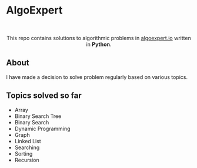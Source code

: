 # AlgoExpert

</br>

<p align="center">
  This repo contains solutions to algorithmic problems in <a href="https://www.algoexpert.io">algoexpert.io</a> written in <b>Python</b>.
  </br>
</p>

## About

I have made a decision to solve problem regularly based on various topics.

## Topics solved so far
- Array
- Binary Search Tree
- Binary Search
- Dynamic Programming
- Graph
- Linked List
- Searching
- Sorting
- Recursion
